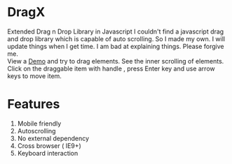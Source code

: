 # DragX
Extended Drag n Drop Library in Javascript
I couldn't find a javascript drag and drop library which is capable of auto scrolling. So I made my own. I will update things when I get time. I am bad at explaining things. Please forgive me.
<br>
View a <a href="https://joshyfrancis.github.io/DragX/drag_scroll.htm" target="_blank">Demo</a> and try to drag elements.
See the inner scrolling of elements. Click on the draggable item with handle , press Enter key and use arrow keys to move item.
# Features
  1. Mobile friendly
  2. Autoscrolling
  3. No external dependency
  4. Cross browser ( IE9+)
  5. Keyboard interaction
